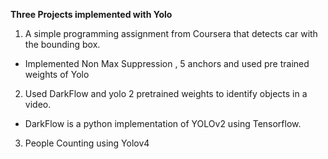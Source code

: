 **Three Projects implemented with Yolo**
1. A simple programming assignment from Coursera that detects car with the bounding box.
- Implemented Non Max Suppression , 5 anchors and used pre trained weights of Yolo
2. Used DarkFlow and yolo 2 pretrained weights to identify objects in a video.
- DarkFlow is a python implementation of YOLOv2 using Tensorflow.
3. People Counting using Yolov4

